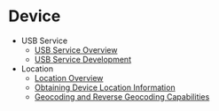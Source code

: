 # Device

- USB Service
  - [USB Service Overview](usb-overview.md)
  - [USB Service Development](usb-guidelines.md)
- Location
  - [Location Overview](device-location-overview.md)
  - [Obtaining Device Location Information](device-location-info.md)
  - [Geocoding and Reverse Geocoding Capabilities](device-location-geocoding.md)
